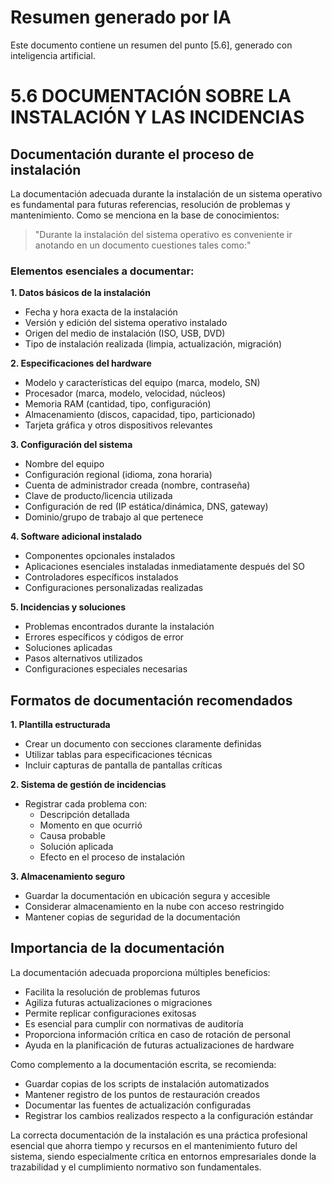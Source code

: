 # Resumen generado por IA

Este documento contiene un resumen del punto [5.6], generado con inteligencia artificial.

# 5.6 DOCUMENTACIÓN SOBRE LA INSTALACIÓN Y LAS INCIDENCIAS

## Documentación durante el proceso de instalación

La documentación adecuada durante la instalación de un sistema operativo es fundamental para futuras referencias, resolución de problemas y mantenimiento. Como se menciona en la base de conocimientos:
> "Durante la instalación del sistema operativo es conveniente ir anotando en un documento cuestiones tales como:"

### Elementos esenciales a documentar:

**1. Datos básicos de la instalación**
- Fecha y hora exacta de la instalación
- Versión y edición del sistema operativo instalado
- Origen del medio de instalación (ISO, USB, DVD)
- Tipo de instalación realizada (limpia, actualización, migración)

**2. Especificaciones del hardware**
- Modelo y características del equipo (marca, modelo, SN)
- Procesador (marca, modelo, velocidad, núcleos)
- Memoria RAM (cantidad, tipo, configuración)
- Almacenamiento (discos, capacidad, tipo, particionado)
- Tarjeta gráfica y otros dispositivos relevantes

**3. Configuración del sistema**
- Nombre del equipo
- Configuración regional (idioma, zona horaria)
- Cuenta de administrador creada (nombre, contraseña)
- Clave de producto/licencia utilizada
- Configuración de red (IP estática/dinámica, DNS, gateway)
- Dominio/grupo de trabajo al que pertenece

**4. Software adicional instalado**
- Componentes opcionales instalados
- Aplicaciones esenciales instaladas inmediatamente después del SO
- Controladores específicos instalados
- Configuraciones personalizadas realizadas

**5. Incidencias y soluciones**
- Problemas encontrados durante la instalación
- Errores específicos y códigos de error
- Soluciones aplicadas
- Pasos alternativos utilizados
- Configuraciones especiales necesarias

## Formatos de documentación recomendados

**1. Plantilla estructurada**
- Crear un documento con secciones claramente definidas
- Utilizar tablas para especificaciones técnicas
- Incluir capturas de pantalla de pantallas críticas

**2. Sistema de gestión de incidencias**
- Registrar cada problema con:
  - Descripción detallada
  - Momento en que ocurrió
  - Causa probable
  - Solución aplicada
  - Efecto en el proceso de instalación

**3. Almacenamiento seguro**
- Guardar la documentación en ubicación segura y accesible
- Considerar almacenamiento en la nube con acceso restringido
- Mantener copias de seguridad de la documentación

## Importancia de la documentación

La documentación adecuada proporciona múltiples beneficios:
- Facilita la resolución de problemas futuros
- Agiliza futuras actualizaciones o migraciones
- Permite replicar configuraciones exitosas
- Es esencial para cumplir con normativas de auditoría
- Proporciona información crítica en caso de rotación de personal
- Ayuda en la planificación de futuras actualizaciones de hardware

Como complemento a la documentación escrita, se recomienda:
- Guardar copias de los scripts de instalación automatizados
- Mantener registro de los puntos de restauración creados
- Documentar las fuentes de actualización configuradas
- Registrar los cambios realizados respecto a la configuración estándar

La correcta documentación de la instalación es una práctica profesional esencial que ahorra tiempo y recursos en el mantenimiento futuro del sistema, siendo especialmente crítica en entornos empresariales donde la trazabilidad y el cumplimiento normativo son fundamentales.
